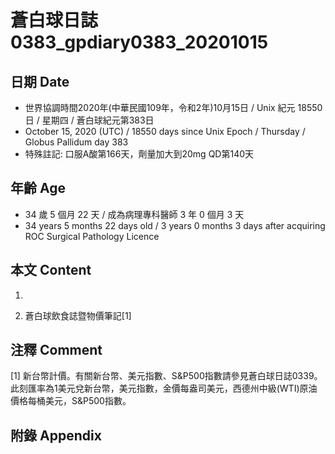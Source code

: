 [_metadata_:encoding]: - "utf-8"
[_metadata_:language]: - "zh-Hant-TW"
[_metadata_:fileformat]: - "markdown"
[_metadata_:MIME_type]: - "text/plain"
[_metadata_:markdown_version]: - "commonmark version 0.29"
[_metadata_:markdown_spec]: - "https://spec.commonmark.org/0.29/"

# 蒼白球日誌0383_gpdiary0383_20201015 #

## 日期 Date ##

* 世界協調時間2020年(中華民國109年，令和2年)10月15日 / Unix 紀元 18550 日 / 星期四 / 蒼白球紀元第383日
* October 15, 2020 (UTC) / 18550 days since Unix Epoch / Thursday / Globus Pallidum day 383
* 特殊註記: 口服A酸第166天，劑量加大到20mg QD第140天

## 年齡 Age ##

* 34 歲 5 個月 22 天 / 成為病理專科醫師 3 年 0 個月 3 天
* 34 years 5 months 22 days old / 3 years 0 months 3 days after acquiring ROC Surgical Pathology Licence

## 本文 Content ##

1. 

    
2. 蒼白球飲食誌暨物價筆記[1]

    

## 注釋 Comment ##

[1] 新台幣計價。有關新台幣、美元指數、S&P500指數請參見蒼白球日誌0339。此刻匯率為1美元兌新台幣，美元指數，金價每盎司美元，西德州中級(WTI)原油價格每桶美元，S&P500指數。



## 附錄 Appendix ##

